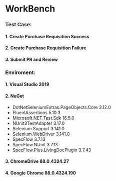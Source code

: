 # WorkBench


### Test Case:
#### 1. Create Purchase Requisition Success
#### 2. Create Purchase Requisition Failure
#### 3. Submit PR and Review


### Enviroment:
#### 1. Visual Studio 2019
#### 2. NuGet
-	DotNetSeleniumExtras.PageObjects.Core 3.12.0
-	FluentAssertions 5.10.3
-	Microsoft.NET.Test.Sdk 16.5.0
-	NUnit3TestAdapter 3.17.0
-	Selenium.Support 3.141.0
-	Selenium.WebDriver 3.141.0
-	SpecFlow 3.7.13
-	SpecFlow.NUnit 3.7.13
-	SpecFlow.Plus.LivingDocPlugin 3.7.43
#### 3. ChromeDrive 88.0.4324.27
#### 4. Google Chrome 88.0.4324.190 
